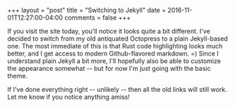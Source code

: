 +++
layout = "post"
title = "Switching to Jekyll"
date = 2016-11-01T12:27:00-04:00
comments = false
+++

If you visit the site today, you'll notice it looks quite a bit
different.  I've decided to switch from my old antiquated Octopress to
a plain Jekyll-based one. The most immediate of this is that Rust code
highlighting looks much better, and I get access to modern
Github-flavored markdown. =) Since I understand plain Jekyll a bit
more, I'll hopefully also be able to customize the appearance somewhat
-- but for now I'm just going with the basic theme.

If I've done everything right -- unlikely -- then all the old links
will still work. Let me know if you notice anything amiss!
